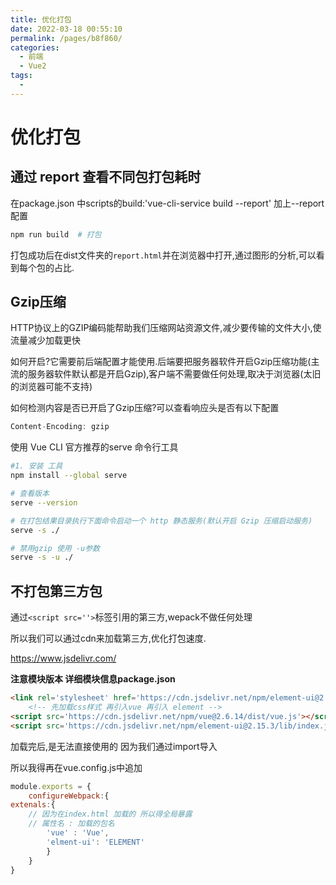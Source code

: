 ```yaml
---
title: 优化打包
date: 2022-03-18 00:55:10
permalink: /pages/b8f860/
categories:
  - 前端
  - Vue2
tags:
  - 
---
```

# 优化打包

## 通过 report 查看不同包打包耗时

在package.json 中scripts的build:'vue-cli-service build --report'   加上--report配置

```sh
npm run build  # 打包
```

打包成功后在dist文件夹的`report.html`并在浏览器中打开,通过图形的分析,可以看到每个包的占比.



## Gzip压缩

HTTP协议上的GZIP编码能帮助我们压缩网站资源文件,减少要传输的文件大小,使流量减少加载更快

如何开启?它需要前后端配置才能使用.后端要把服务器软件开启Gzip压缩功能(主流的服务器软件默认都是开启Gzip),客户端不需要做任何处理,取决于浏览器(太旧的浏览器可能不支持)



如何检测内容是否已开启了Gzip压缩?可以查看响应头是否有以下配置

```js
Content-Encoding: gzip
```



使用 Vue CLI 官方推荐的serve 命令行工具

```sh
#1. 安装 工具
npm install --global serve

# 查看版本
serve --version

# 在打包结果目录执行下面命令启动一个 http 静态服务(默认开启 Gzip 压缩启动服务)
serve -s ./

# 禁用gzip 使用 -u参数
serve -s -u ./
```



## 不打包第三方包

通过`<script src=''>`标签引用的第三方,wepack不做任何处理

所以我们可以通过cdn来加载第三方,优化打包速度.

https://www.jsdelivr.com/

**注意模块版本 详细模块信息package.json**

```html
<link rel='stylesheet' href='https://cdn.jsdelivr.net/npm/element-ui@2.15.3/lib/theme-chalk/index.css'>
    <!-- 先加载css样式 再引入vue 再引入 element -->
<script src='https://cdn.jsdelivr.net/npm/vue@2.6.14/dist/vue.js'></script>
<script src='https://cdn.jsdelivr.net/npm/element-ui@2.15.3/lib/index.js'></script>
```

加载完后,是无法直接使用的 因为我们通过import导入

所以我得再在vue.config.js中追加

```js
module.exports = {
    configureWebpack:{
extenals:{
    // 因为在index.html 加载的 所以得全局暴露
    // 属性名 : 加载的包名
    	'vue' : 'Vue',
    	'elment-ui': 'ELEMENT'
		}
    }
}
```





